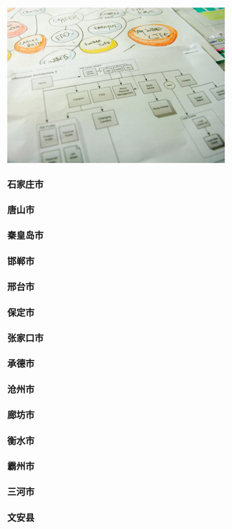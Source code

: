 ![Flowchart](images/4853380320_492f9dce63_b.jpg ':class=banner-image')

## 石家庄市

## 唐山市

## 秦皇岛市

## 邯郸市

## 邢台市

## 保定市

## 张家口市

## 承德市

## 沧州市

## 廊坊市

## 衡水市

## 霸州市

## 三河市

## 文安县

